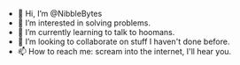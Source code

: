 - 👋 Hi, I’m @NibbleBytes
- 👀 I’m interested in solving problems.
- 🌱 I’m currently learning to talk to hoomans.
- 💞️ I’m looking to collaborate on stuff I haven't done before.
- 📫 How to reach me: scream into the internet, I'll hear you. 

<!---
NibbleBytes/NibbleBytes is a ✨ special ✨ repository because its `README.md` (this file) appears on your GitHub profile.
You can click the Preview link to take a look at your changes.
--->
